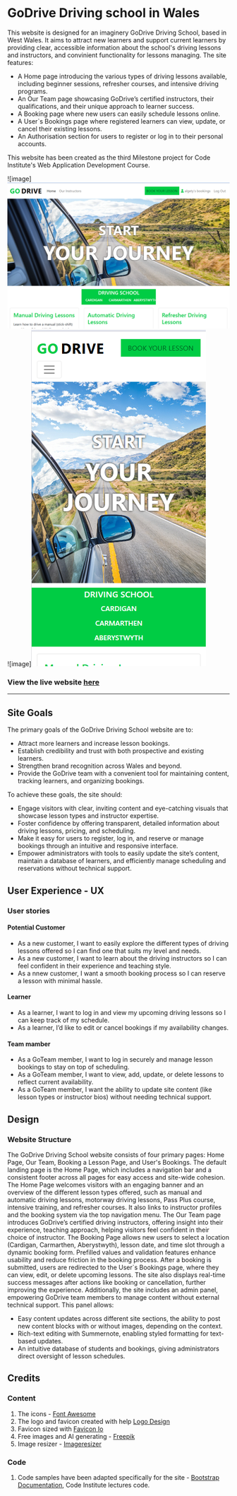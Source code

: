 # GoDrive Driving school in Wales

This website is designed for an imaginery GoDrive Driving School, based in West Wales. It aims to attract new learners and support current learners by providing clear, accessible information about the school's driving lessons and instructors, and convinient functionality for lessons managing. The site features:
- A Home page introducing the various types of driving lessons available, including beginner sessions, refresher courses, and intensive driving programs.
- An Our Team page showcasing GoDrive’s certified instructors, their qualifications, and their unique approach to learner success.
- A Booking page where new users can easily schedule lessons online.
- A User`s Bookings page where registered learners can view, update, or cancel their existing lessons.
- An Authorisation section for users to register or log in to their personal accounts.

This website has been created as the third Milestone project for Code Institute's Web Application Development Course. 

![image]![Laptop](static\images\image-2.png)
![image]![Phone screen](static\images\image-1.png)

### View the live website [here](https://driving-school-django-4592c5b6512c.herokuapp.com/)
***  

## Site Goals
The primary goals of the GoDrive Driving School website are to:
- Attract more learners and increase lesson bookings.
- Establish credibility and trust with both prospective and existing learners.
- Strengthen brand recognition across Wales and beyond.
- Provide the GoDrive team with a convenient tool for maintaining content, tracking learners, and organizing bookings.

To achieve these goals, the site should:
- Engage visitors with clear, inviting content and eye-catching visuals that showcase lesson types and instructor expertise.
- Foster confidence by offering transparent, detailed information about driving lessons, pricing, and scheduling.
- Make it easy for users to register, log in, and reserve or manage bookings through an intuitive and responsive interface.
- Empower administrators with tools to easily update the site’s content, maintain a database of learners, and efficiently manage scheduling and reservations without technical support.


## User Experience - UX
### User stories
#### Potential Customer
- As a new customer, I want to easily explore the different types of driving lessons offered so I can find one that suits my level and needs.
- As a new customer, I want to learn about the driving instructors so I can feel confident in their experience and teaching style.
- As a nnew customer, I want a smooth booking process so I can reserve a lesson with minimal hassle.
#### Learner
- As a learner, I want to log in and view my upcoming driving lessons so I can keep track of my schedule.
- As a learner, I’d like to edit or cancel bookings if my availability changes.
#### Team mamber
- As a GoTeam member, I want to log in securely and manage lesson bookings to stay on top of scheduling.
- As a GoTeam member, I want to view, add, update, or delete lessons to reflect current availability.
- As a GoTeam member, I want the ability to update site content (like lesson types or instructor bios) without needing technical support.


## Design
### Website Structure
The GoDrive Driving School website consists of four primary pages: Home Page, Our Team, Booking a Lesson Page, and User's Bookings. The default landing page is the Home Page, which includes a navigation bar and a consistent footer across all pages for easy access and site-wide cohesion.
The Home Page welcomes visitors with an engaging banner and an overview of the different lesson types offered, such as manual and automatic driving lessons, motorway driving lessons, Pass Plus course, intensive training, and refresher courses. It also links to instructor profiles and the booking system via the top navigation menu.
The Our Team page introduces GoDrive’s certified driving instructors, offering insight into their experience, teaching approach, helping visitors feel confident in their choice of instructor.
The Booking Page allows new users to select a location (Cardigan, Carmarthen, Aberystwyth), lesson date, and time slot through a dynamic booking form. Prefilled values and validation features enhance usability and reduce friction in the booking process.
After a booking is submitted, users are redirected to the User`s Bookings page, where they can view, edit, or delete upcoming lessons. The site also displays real-time success messages after actions like booking or cancellation, further improving the experience.
Additionally, the site includes an admin panel, empowering GoDrive team members to manage content without external technical support. This panel allows:
- Easy content updates across different site sections, the ability to post new content blocks with or without images, depending on the context.
- Rich-text editing with Summernote, enabling styled formatting for text-based updates.
- An intuitive database of students and bookings, giving administrators direct oversight of lesson schedules.


## Credits
### Content
1. The icons - [Font Awesome](https://fontawesome.com/)
2. The logo and favicon created with help [Logo Design](https://logodesign.ai/)
3. Favicon sized with [Favicon Io](https://favicon.io/favicon-converter/)
4. Free images and AI generating - [Freepik](https://www.freepik.com/)
5. Image resizer - [Imageresizer](https://imageresizer.com/)
### Code
1. Code samples have been adapted specifically for the site - [Bootstrap Documentation](https://getbootstrap.com/docs/5.3/), Code Institute lectures code.